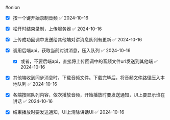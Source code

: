 #onion 

- [x] 按一个键开始录制音频 ✅ 2024-10-16
- [x] 松开时结束录制，上传服务器 ✅ 2024-10-16
- [x] 上传成功回调中发送给其他端对讲消息队列有更新 ✅ 2024-10-16
- [x] 调用后端api，获取当前对讲消息，压入队列 ✅ 2024-10-16
  - [x] 或者，不要后端api，直接将上传回调中的音频文件url发送到其他端 ✅ 2024-10-16
- [x] 其他端收到同步消息时，下载音频文件。下载完毕后，将音频文件路径压入本地队列 ✅ 2024-10-16
- [x] 各端按照队列内容，依次播放音频，开始播放时要发送通知，UI上要显示谁在讲话 ✅ 2024-10-16
- [x] 结束播放时要发送通知，UI上清除讲话UI ✅ 2024-10-16


